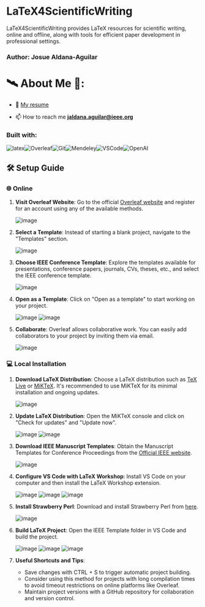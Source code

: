 # LaTeX4ScientificWriting

LaTeX4ScientificWriting provides LaTeX resources for scientific writing, online and offline, along with tools for efficient paper development in professional settings.

<h3 align="left">Author: Josue Aldana-Aguilar </h3>
<p align="left">

# 🛰️ About Me 🔭:

- 📃 [My resume](https://github.com/AJ23A/AJ23A/blob/master/ResearcherCV.pdf)

- 📫 How to reach me **jaldana.aguilar@ieee.org**

<h3 align="left"> Built with: </h3>

![latex](https://img.shields.io/badge/-LaTeX-000?&logo=latex)![Overleaf](https://img.shields.io/badge/-Overleaf-000?&logo=Overleaf)![Git](https://img.shields.io/badge/-Git-000?&logo=Git)![Mendeley](https://img.shields.io/badge/-Mendeley-000?&logo=Mendeley)![VSCode](https://img.shields.io/badge/-visualstudiocode-000?&logo=visualstudiocode)![OpenAI](https://img.shields.io/badge/-OpenAI-000?&logo=OpenAI)

## 🛠️ Setup Guide

### 🌐 Online

1. **Visit Overleaf Website**: Go to the official [Overleaf website](https://www.overleaf.com/) and register for an account using any of the available methods.

   ![image](https://github.com/AJ23A/LaTeX4ScientificWriting/assets/108604372/d4835c68-1d25-438a-b656-27ef533b86f5)

2. **Select a Template**: Instead of starting a blank project, navigate to the "Templates" section.

   ![image](https://github.com/AJ23A/LaTeX4ScientificWriting/assets/108604372/15729327-bf93-4591-8e76-0ce00795eee5)

3. **Choose IEEE Conference Template**: Explore the templates available for presentations, conference papers, journals, CVs, theses, etc., and select the IEEE conference template.

   ![image](https://github.com/AJ23A/LaTeX4ScientificWriting/assets/108604372/1cd2d8d1-a518-4015-85eb-5eb5cec43803)

4. **Open as a Template**: Click on "Open as a template" to start working on your project.

   ![image](https://github.com/AJ23A/LaTeX4ScientificWriting/assets/108604372/d8d23918-e01b-4b68-a3d7-c0720e45bdb9)
   ![image](https://github.com/AJ23A/LaTeX4ScientificWriting/assets/108604372/837faab1-6a70-4af6-9acd-f8d2cfb4bc0c)

5. **Collaborate**: Overleaf allows collaborative work. You can easily add collaborators to your project by inviting them via email.

   ![image](https://github.com/AJ23A/LaTeX4ScientificWriting/assets/108604372/de9357b9-df5c-4141-aedc-a86b7cc1b553)

### 💻 Local Installation

1. **Download LaTeX Distribution**: Choose a LaTeX distribution such as [TeX Live](https://www.tug.org/texlive/) or [MiKTeX](https://miktex.org/download). It's recommended to use MiKTeX for its minimal installation and ongoing updates.

   ![image](https://github.com/AJ23A/LaTeX4ScientificWriting/assets/108604372/7e499b0e-cd59-4d2b-b7d5-b7b7b8d17187)

2. **Update LaTeX Distribution**: Open the MiKTeX console and click on "Check for updates" and "Update now".

   ![image](https://github.com/AJ23A/LaTeX4ScientificWriting/assets/108604372/2f36ac02-8127-48c6-8ee3-2ca214c85143)
   ![image](https://github.com/AJ23A/LaTeX4ScientificWriting/assets/108604372/f6e357a3-22de-46b5-8f00-66333951cb16)

3. **Download IEEE Manuscript Templates**: Obtain the Manuscript Templates for Conference Proceedings from the [Official IEEE website](https://www.ieee.org/conferences/publishing/templates.html).

   ![image](https://github.com/AJ23A/LaTeX4ScientificWriting/assets/108604372/ba324800-e578-4a4b-9736-68777b1238da)

4. **Configure VS Code with LaTeX Workshop**: Install VS Code on your computer and then install the LaTeX Workshop extension.

   ![image](https://github.com/AJ23A/LaTeX4ScientificWriting/assets/108604372/dae2d898-e58f-4ae6-9db4-65d2f5310891)
   ![image](https://github.com/AJ23A/LaTeX4ScientificWriting/assets/108604372/de1739c3-489f-4e94-86f7-4d3826f7e3c6)
   ![image](https://github.com/AJ23A/LaTeX4ScientificWriting/assets/108604372/f56d85f0-e149-4b99-8487-ee87f8e99631)

5. **Install Strawberry Perl**: Download and install Strawberry Perl from [here](https://strawberryperl.com/).

   ![image](https://github.com/AJ23A/LaTeX4ScientificWriting/assets/108604372/9b333f38-6498-48e6-ba74-a8fdef4a93dd)

6. **Build LaTeX Project**: Open the IEEE Template folder in VS Code and build the project.

   ![image](https://github.com/AJ23A/LaTeX4ScientificWriting/assets/108604372/e8d457e7-76bd-4d1f-9d9c-ce4881d50901)
   ![image](https://github.com/AJ23A/LaTeX4ScientificWriting/assets/108604372/6b606297-2d5a-4543-9c74-b01220e8ddef)
   ![image](https://github.com/AJ23A/LaTeX4ScientificWriting/assets/108604372/7857ecd8-7eed-49f9-b026-551995d791db)

7. **Useful Shortcuts and Tips**:
   - Save changes with CTRL + S to trigger automatic project building.
   - Consider using this method for projects with long compilation times to avoid timeout restrictions on online platforms like Overleaf.
   - Maintain project versions with a GitHub repository for collaboration and version control.


